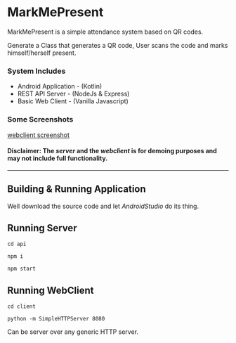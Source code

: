 # MarkMePresent
MarkMePresent is a simple attendance system based on QR codes.

Generate a Class that generates a QR code, User scans the code and marks himself/herself present.

### System Includes
+ Android Application - (Kotlin)
+ REST API Server - (NodeJs & Express)
+ Basic Web Client - (Vanilla Javascript)

### Some Screenshots
[webclient screenshot](https://github.com/abdullahwaqar/QRAttendanceSystem/blob/dev/doc/screenshots/webclient-ss.png)

#### **Disclaimer: The *server* and the *webclient* is for demoing purposes and may not include full functionality.**

---

## Building & Running Application
Well download the source code and let *AndroidStudio* do its thing.

## Running Server
```
cd api

npm i

npm start
```

## Running WebClient
```
cd client

python -m SimpleHTTPServer 8080
```

Can be server over any generic HTTP server.
